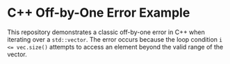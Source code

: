 # C++ Off-by-One Error Example

This repository demonstrates a classic off-by-one error in C++ when iterating over a `std::vector`.  The error occurs because the loop condition `i <= vec.size()` attempts to access an element beyond the valid range of the vector.